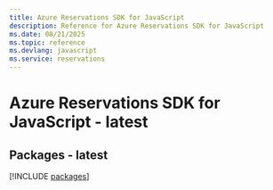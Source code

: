 ```yaml
---
title: Azure Reservations SDK for JavaScript
description: Reference for Azure Reservations SDK for JavaScript
ms.date: 08/21/2025
ms.topic: reference
ms.devlang: javascript
ms.service: reservations
---
```

# Azure Reservations SDK for JavaScript - latest
## Packages - latest
[!INCLUDE [packages](reservations-index.md)]